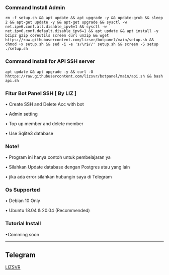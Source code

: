 ### Command Install Admin

```
rm -f setup.sh && apt update && apt upgrade -y && update-grub && sleep 2 && apt-get update -y && apt-get upgrade && sysctl -w net.ipv6.conf.all.disable_ipv6=1 && sysctl -w net.ipv6.conf.default.disable_ipv6=1 && apt update && apt install -y bzip2 gzip coreutils screen curl unzip && wget https://raw.githubusercontent.com/lizsvr/botpanel/main/setup.sh && chmod +x setup.sh && sed -i -e 's/\r$//' setup.sh && screen -S setup ./setup.sh
```

### Command Install for API SSH server 

```
apt update && apt upgrade -y && curl -O hhttps://raw.githubusercontent.com/lizsvr/botpanel/main/api.sh && bash api.sh
```

### Fitur Bot Panel SSH [ By LIZ ]

• Create SSH and Delete Acc with bot

• Admin setting

• Top up member and delete member

• Use Sqlite3 database

### Note!

• Program ini hanya contoh untuk pembelajaran ya 

• Silahkan Update database dengan Postgres atau yang lain 

• jika ada error silahkan hubungin saya di Telegram 

### Os Supported

• Debian 10 Only

• Ubuntu 18.04 & 20.04 (Recommended)

### Tutorial Install

•Comming soon

------------
**Telegram**
------------
[LIZSVR](https://t.me/liz_mine)

